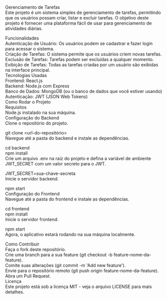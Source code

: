 Gerenciamento de Tarefas  
Este projeto é um sistema simples de gerenciamento de tarefas, permitindo que os usuários possam criar, listar e excluir tarefas. O objetivo deste projeto é fornecer uma plataforma fácil de usar para gerenciamento de atividades diárias.  

Funcionalidades  
Autenticação de Usuário: Os usuários podem se cadastrar e fazer login para acessar o sistema.  
Criação de Tarefas: O sistema permite que os usuários criem novas tarefas.  
Exclusão de Tarefas: Tarefas podem ser excluídas a qualquer momento.  
Exibição de Tarefas: Todas as tarefas criadas por um usuário são exibidas na interface principal.  
Tecnologias Usadas  
Frontend: React.js  
Backend: Node.js com Express  
Banco de Dados: MongoDB (ou o banco de dados que você estiver usando)  
Autenticação: JWT (JSON Web Tokens)  
Como Rodar o Projeto  
Requisitos  
Node.js instalado na sua máquina.  
Configuração do Backend  
Clone o repositório do projeto.  

git clone <url-do-repositório>  
Navegue até a pasta do backend e instale as dependências.  

cd backend  
npm install  
Crie um arquivo .env na raiz do projeto e defina a variável de ambiente JWT_SECRET com um valor secreto para o JWT.  

JWT_SECRET=sua-chave-secreta  
Inicie o servidor backend.  

npm start  
Configuração do Frontend  
Navegue até a pasta do frontend e instale as dependências.  

cd frontend  
npm install  
Inicie o servidor frontend.  

npm start  
Agora, o aplicativo estará rodando na sua máquina localmente.  

Como Contribuir  
Faça o fork deste repositório.  
Crie uma branch para a sua feature (git checkout -b feature-nome-da-feature).  
Comite suas alterações (git commit -m 'Add new feature').  
Envie para o repositório remoto (git push origin feature-nome-da-feature).  
Abra um Pull Request.  
Licença  
Este projeto está sob a licença MIT - veja o arquivo LICENSE para mais detalhes.  
